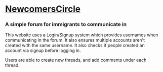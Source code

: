 # [NewcomersCircle](https://sulaimanqazi.github.io/NewcomersCircle/)
### A simple forum for immigrants to communicate in

This website uses a Login/Signup system which provides usernames when communicating in the forum. It also ensures multiple accounts aren't created with the same username. It also checks if people created an account via signup before logging in. 

Users are able to create new threads, and add comments under each thread. 

